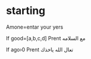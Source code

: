 # starting
Amone=entar your yers 

If good=[a,b,c,d]
Prent مع السلامه 

If ago›0
Prent تعال الله ياخذك 
